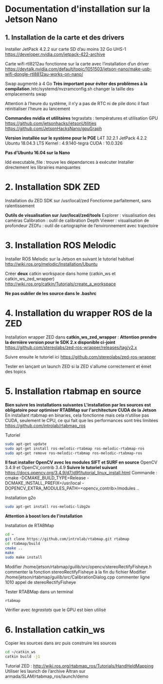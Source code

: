 # Documentation d'installation sur la Jetson Nano
## 1. Installation de la carte et des drivers

Installer JetPack 4.2.2 sur carte SD d’au moins 32 Go UHS-1
https://developer.nvidia.com/jetpack-422-archive

Carte wifi rtl8212au fonctionne sur la carte avec l’installation d’un driver
https://devtalk.nvidia.com/default/topic/1051503/jetson-nano/make-usb-wifi-dongle-rtl8812au-works-on-nano/

Swap augmenté à 4 Go
**Très important pour éviter des problèmes à la compilation**
/etc/systemd/nvzramconfig.sh changer la taille des emplacements swap

Attention à l’heure du système, il n’y a pas de RTC ni de pile donc il faut réinitialiser l’heure au lancement

**Commandes nvidia et utilitaires**
tegrastats : températures et utilisation GPU
https://github.com/jetsonhacks/jetsonUtilities
https://github.com/JetsonHacksNano/gpuGraph

**Version installée sur le système pour le PGE**
L4T 32.2.1
JetPack 4.2.2
Ubuntu 18.04.3 LTS
Kernel : 4.9.140-tegra
CUDA : 10.0.326

**Pas d’Ubuntu 16.04 sur la Nano**

ldd executable_file : trouve les dépendances à exécuter
Installer directement les librairies manquantes

# 2. Installation SDK ZED
Installation du ZED SDK sur /usr/local/zed
Fonctionne parfaitement, sans ralentissement

**Outils de visualisation sur /usr/local/zed/tools**
Explorer : visualisation des caméras
Calibration : outil de calibration
Depth Viewer : visualisation de profondeur
ZEDfu : outil de cartographie de l’environnement avec trajectoire

# 3. Installation ROS Melodic
Installer ROS Melodic sur la Jetson en suivant le tutoriel habituel
http://wiki.ros.org/melodic/Installation/Ubuntu

Créer **deux** catkin workspace dans home (catkin_ws et catkin_ws_zed_wrapper)
http://wiki.ros.org/catkin/Tutorials/create_a_workspace

**Ne pas oublier de les source dans le .bashrc**

# 4. Installation du wrapper ROS de la ZED
Installation wrapper ZED dans **catkin_ws_zed_wrapper** : 
**Attention prendre la dernière version pour le SDK 2.x disponible ci-joint**
https://github.com/stereolabs/zed-ros-wrapper/releases/tag/v2.x

Suivre ensuite le tutoriel ici
https://github.com/stereolabs/zed-ros-wrapper

Tester en lançant un launch ZED si la ZED s'allume correctement et émet des topics

# 5. Installation rtabmap en source
**Bien suivre les installations suivantes**
**L'installation par les sources est obligatoire pour optimiser RTABMap sur l'architecture CUDA de la Jetson**
En installant rtabmap en binaries, cela fonctionne mais cela n’utilise pas CUDA, seulement le CPU, ce qui fait que les performances sont très limitées
https://github.com/introlab/rtabmap_ros

Tutoriel
```sh
sudo apt-get update
sudo apt-get install ros-melodic-rtabmap ros-melodic-rtabmap-ros
sudo apt-get remove ros-melodic-rtabmap ros-melodic-rtabmap-ros
```

**Il faut installer OpenCV avec les modules SIFT et SURF en source**
OpenCV 3.4.9 et OpenCV_contrib 3.4.9
**Suivre le tutoriel suivant**
https://docs.opencv.org/3.4.9/d7/d9f/tutorial_linux_install.html
Commande : cmake -DCMAKE_BUILD_TYPE=Release -DCMAKE_INSTALL_PREFIX=/usr/local -DOPENCV_EXTRA_MODULES_PATH=<opencv_contrib>/modules ..

Installation g2o
```sh
sudo apt-get install ros-melodic-libg2o
```

**Attention à boost lors de l'installation**

Installation de RTABMap
```sh
cd ~
git clone https://github.com/introlab/rtabmap.git rtabmap
cd rtabmap/build
cmake ..
make
sudo make install
```

Modifier /home/jetson/rtabmap/guilib/src/opencv/stereoRectifyFisheye.h commenter la fonction stereoRectifyFisheye à la fin du fichier
Modifier /home/jetson/rtabmap/guilib/src/CalibrationDialog.cpp commenter ligne 1010 appel de stereoRectifyFisheye

Tester RTABMap dans un terminal
```sh
rtabmap
```

Vérifier avec *tegrastats* que le GPU est bien utilisé

# 6. Installation catkin_ws
Copier les sources dans *src* puis construire les sources
```sh
cd ~/catkin_ws
catkin build -j1
```

Tutorial ZED : http://wiki.ros.org/rtabmap_ros/Tutorials/HandHeldMapping
Utiliser les launch de l’archive Altran sur armada/SLAM/rtabmap_ros/launch/demo
